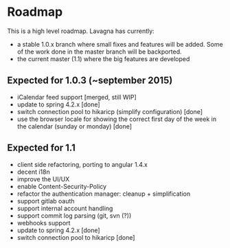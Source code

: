 # Roadmap

This is a high level roadmap. Lavagna has currently:

 - a stable 1.0.x branch where small fixes and features will be added. Some of the work done in the master branch will be backported.
 - the current master (1.1) where the big features are developed

## Expected for 1.0.3 (~september 2015)

 - iCalendar feed support [merged, still WIP]
 - update to spring 4.2.x  [done]
 - switch connection pool to hikaricp (simplify configuration)  [done]
 - use the browser locale for showing the correct first day of the week in the calendar (sunday or monday)  [done]

## Expected for 1.1 

 - client side refactoring, porting to angular 1.4.x
 - decent i18n
 - improve the UI/UX
 - enable Content-Security-Policy
 - refactor the authentication manager: cleanup + simplification
 - support gitlab oauth 
 - support internal account handling
 - support commit log parsing (git, svn (?))
 - webhooks support
 - update to spring 4.2.x [done]
 - switch connection pool to hikaricp [done]

  
